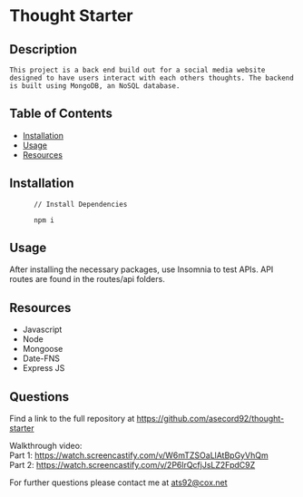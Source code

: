 # Thought Starter

  ## Description
    This project is a back end build out for a social media website designed to have users interact with each others thoughts. The backend is built using MongoDB, an NoSQL database. 

  ## Table of Contents

  * [Installation](#installation)
  * [Usage](#usage)
  * [Resources](#resources)

  ## Installation
  
          // Install Dependencies

          npm i


         

  ## Usage

  After installing the necessary packages, use Insomnia to test APIs. API routes are found in the routes/api folders. 

  ## Resources

  * Javascript
  * Node
  * Mongoose
  * Date-FNS
  * Express JS

  ## Questions

  Find a link to the full repository at https://github.com/asecord92/thought-starter

  Walkthrough video: <br>
Part 1: https://watch.screencastify.com/v/W6mTZSOaLlAtBpGyVhQm <br>
Part 2: https://watch.screencastify.com/v/2P6lrQcfjJsLZ2FpdC9Z

  For further questions please contact me at [ats92@cox.net](mailto:ats92@cox.net)